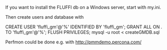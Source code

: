 <!---
Copyright 2017-2019 Siemens AG

Permission is hereby granted, free of charge, to any person obtaining a copy of this software and associated documentation files (the "Software"), to deal in the Software without restriction, including without limitation the rights to use, copy, modify, merge, publish, distribute, sublicense, and/or sell copies of the Software, and to permit persons to whom the Software is furnished to do so, subject to the following conditions:

The above copyright notice and this permission notice shall be included in all copies or substantial portions of the Software.

THE SOFTWARE IS PROVIDED "AS IS", WITHOUT WARRANTY OF ANY KIND, EXPRESS OR IMPLIED, INCLUDING BUT NOT LIMITED TO THE WARRANTIES OF MERCHANTABILITY, FITNESS FOR A PARTICULAR PURPOSE AND NONINFRINGEMENT. IN NO EVENT SHALL THE AUTHORS OR COPYRIGHT HOLDERS BE LIABLE FOR ANY CLAIM, DAMAGES OR OTHER LIABILITY, WHETHER IN AN ACTION OF CONTRACT, TORT OR OTHERWISE, ARISING FROM, OUT OF OR IN CONNECTION WITH THE SOFTWARE OR THE USE OR OTHER DEALINGS IN THE SOFTWARE.

Author(s): Thomas Riedmaier
-->

If you want to install the FLUFFI db on a Windows server, start with my.ini.

Then create users and database with

CREATE USER 'fluffi_gm'@'%' IDENTIFIED BY 'fluffi_gm';
GRANT ALL ON *.* TO 'fluffi_gm'@'%';
FLUSH PRIVILEGES;
mysql -u root < createGMDB.sql


Perfmon could be done e.g. with http://pmmdemo.percona.com/

